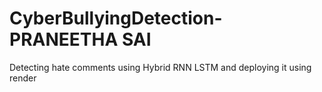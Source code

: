 # CyberBullyingDetection-PRANEETHA SAI
Detecting hate comments using Hybrid RNN LSTM and deploying it using render
